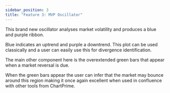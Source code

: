 ```yaml
---
sidebar_position: 3
title: "Feature 3: MVP Oscillator"
---
```


This brand new oscillator analyses market volatility and produces a blue and purple ribbon.

Blue indicates an uptrend and purple a downtrend. This plot can be used classically and a user can easily use this for divergence identification.

The main other component here is the overextended green bars that appear when a market reversal is due.

When the green bars appear the user can infer that the market may bounce around this region making it once again excellent when used in confluence with other tools from ChartPrime.
